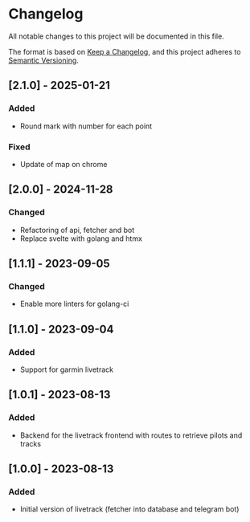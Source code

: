 # Changelog

All notable changes to this project will be documented in this file.

The format is based on [Keep a Changelog](https://keepachangelog.com/en/1.0.0/),
and this project adheres to [Semantic Versioning](https://semver.org/spec/v2.0.0.html).

## [2.1.0] - 2025-01-21

### Added

- Round mark with number for each point

### Fixed

- Update of map on chrome

## [2.0.0] - 2024-11-28

### Changed

- Refactoring of api, fetcher and bot
- Replace svelte with golang and htmx

## [1.1.1] - 2023-09-05

### Changed

- Enable more linters for golang-ci

## [1.1.0] - 2023-09-04

### Added

- Support for garmin livetrack

## [1.0.1] - 2023-08-13

### Added

- Backend for the livetrack frontend with routes to retrieve pilots and tracks

## [1.0.0] - 2023-08-13

### Added

- Initial version of livetrack (fetcher into database and telegram bot)
